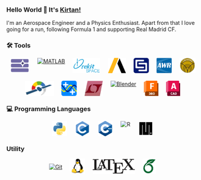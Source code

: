 
### Hello World 👋 It's [Kirtan!](https://kirtan2605.github.io/)
<!--
<br/>
<a href="https://www.linkedin.com/in/kirtan2605/">
<img align="left" alt="Kirtan Patel" width="22px" src="https://cdn.jsdelivr.net/npm/simple-icons@v3/icons/linkedin.svg" />
</a>
<br /> -->
I'm an Aerospace Engineer and a Physics Enthusiast. Apart from that I love going for a run, following Formula 1 and supporting Real Madrid CF.

### 🛠️ Tools

<div style="display: flex; gap: 20px; flex-wrap: wrap; justify-content: center; align-items: center;">
  <!-- ARCADIA-Capella -->
  <a href="https://www.eclipse.org/capella/" target="_blank">
    <img src="https://github.com/kirtan2605/kirtan2605/blob/master/images/tools/arcadia-capella.png" alt="ARCADIA-Capella" height="40" style="display: block;"/>
  </a>
  <!-- MATLAB -->
  <a href="https://www.mathworks.com/products/matlab.html" target="_blank">
    <img src="https://upload.wikimedia.org/wikipedia/commons/2/21/Matlab_Logo.png" alt="MATLAB" height="40" style="display: block;"/>
  </a>
  <!-- Orekit -->
  <a href="https://www.orekit.org/" target="_blank">
    <img src="https://github.com/kirtan2605/kirtan2605/blob/master/images/tools/orekit-space.png" alt="Orekit" height="40" style="display: block;"/>
  </a>
  <!-- ANSYS HFSS -->
  <a href="https://www.ansys.com/products/electronics/ansys-hfss" target="_blank">
    <img src="https://github.com/kirtan2605/kirtan2605/blob/master/images/tools/ansys-a.png" alt="ANSYS HFSS" height="40" style="display: block;"/>
  </a>
  <!-- CST Microwave Studio -->
  <a href="https://www.3ds.com/products-services/simulia/products/cst-studio-suite/" target="_blank">
    <img src="https://github.com/kirtan2605/kirtan2605/blob/master/images/tools/cst.png" alt="CST Microwave Studio" height="40" style="display: block;"/>
  </a>
  
  <!-- AWR Microwave Office -->
  <a href="https://www.cadence.com/" target="_blank">
    <img src="https://github.com/kirtan2605/kirtan2605/blob/master/images/tools/awr.png" alt="AWR Microwave Office" height="40" style="display: block;"/>
  </a>
  <!-- LibreVNA -->
  <a href="https://github.com/jankae/LibreVNA" target="_blank">
    <img src="https://github.com/kirtan2605/kirtan2605/blob/master/images/tools/librevna.png" alt="LibreVNA" height="40" style="display: block;"/>
  </a>
  <!-- Thermica -->
  <a href="https://www.ariane.group/en/thermica/" target="_blank">
    <img src="https://github.com/kirtan2605/kirtan2605/blob/master/images/tools/systema.png" alt="Thermica" height="40" style="display: block;"/>
  </a>
  <!-- SDR++ -->
  <a href="https://github.com/AlexandreRouma/SDRPlusPlus" target="_blank">
    <img src="https://github.com/kirtan2605/kirtan2605/blob/master/images/tools/sdrpp.png" alt="SDR++" height="40" style="display: block;"/>
  </a>
  <!-- LTSpice -->
  <a href="https://www.analog.com/en/design-center/design-tools-and-calculators/ltspice-simulator.html" target="_blank">
    <img src="https://github.com/kirtan2605/kirtan2605/blob/master/images/tools/ltspice.png" alt="LTSpice" height="40" style="display: block;"/>
  </a>
  <!-- Blender -->
  <a href="https://www.blender.org/" target="_blank">
    <img src="https://upload.wikimedia.org/wikipedia/commons/0/0c/Blender_logo_no_text.svg" alt="Blender" height="40" style="display: block;"/>
  </a>
  <!-- Fusion 360 -->
  <a href="https://www.autodesk.com/products/fusion-360/overview" target="_blank">
    <img src="https://github.com/kirtan2605/kirtan2605/blob/master/images/tools/fusion360.png" alt="Fusion 360" height="40" style="display: block;"/>
  </a>
  <!-- AutoCAD -->
  <a href="https://www.autodesk.com/products/autocad/overview" target="_blank">
    <img src="https://github.com/kirtan2605/kirtan2605/blob/master/images/tools/autocad.png" alt="AutoCAD" height="40" style="display: block;"/>
  </a>
</div>




### 💻 Programming Languages

<div style="display: flex; gap: 20px; flex-wrap: wrap; justify-content: center; align-items: center;">
  <a href="https://www.python.org" target="_blank" style="text-decoration: none; display: flex; justify-content: center; align-items: center;">
    <img src="https://raw.githubusercontent.com/devicons/devicon/master/icons/python/python-original.svg" alt="Python" height="40" style="display: block;"/>
  </a>
  <a href="https://www.cprogramming.com/" target="_blank" style="text-decoration: none; display: flex; justify-content: center; align-items: center;">
    <img src="https://raw.githubusercontent.com/devicons/devicon/master/icons/c/c-original.svg" alt="C"  height="40" style="display: block;"/>
  </a>
  <a href="https://www.w3schools.com/cpp/" target="_blank" style="text-decoration: none; display: flex; justify-content: center; align-items: center;">
    <img src="https://raw.githubusercontent.com/devicons/devicon/master/icons/cplusplus/cplusplus-original.svg" alt="C++" height="40" style="display: block;"/>
  </a>
  <a href="https://www.r-project.org/" target="_blank" style="text-decoration: none; display: flex; justify-content: center; align-items: center;">
    <img src="https://upload.wikimedia.org/wikipedia/commons/1/1b/R_logo.svg" alt="R" height="40" style="display: block;"/>
  </a>
  <a href="https://micropython.org/" target="_blank" style="text-decoration: none; display: flex; justify-content: center; align-items: center;">
    <img src="https://github.com/kirtan2605/kirtan2605/blob/master/images/programming-languages/micropython-with-background-modified.png" alt="MicroPython" height="40" style="display: block;"/>
  </a>
</div>



  ### Utility
  <div style="display: flex; gap: 20px; flex-wrap: wrap; justify-content: center; align-items: center;">
  <a href="https://git-scm.com/" target="_blank">
    <img src="https://www.vectorlogo.zone/logos/git-scm/git-scm-icon.svg" alt="Git" width="40" height="40"/>
  </a>
  <a href="https://www.linux.org/" target="_blank">
    <img src="https://raw.githubusercontent.com/devicons/devicon/master/icons/linux/linux-original.svg" alt="Linux" height="40"/>
  </a>
    <a href="https://www.latex-project.org/" target="_blank">
    <img src="https://github.com/kirtan2605/kirtan2605/blob/master/images/tools/latex.png" alt="LaTeX" height="40"/>
  </a>
  <!-- Overleaf -->
  <a href="https://www.overleaf.com/" target="_blank">
    <img src="https://github.com/kirtan2605/kirtan2605/blob/master/images/tools/overleaf.png" alt="Overleaf" height="40"/>
  </a>
</div>

<!--
![Top Langs](https://github-readme-stats.vercel.app/api/top-langs/?username=kirtan2605&layout=compact)
-->


<!--
![Github Stats](https://github-readme-stats.vercel.app/api?username=kirtan2605&show_icons=true&hide_border=true)
-->


